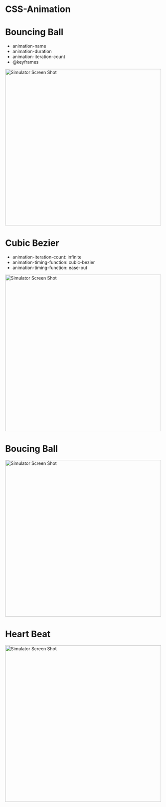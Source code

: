 # CSS-Animation


# Bouncing Ball
 - animation-name
 - animation-duration
 - animation-iteration-count
 - @keyframes
<img width="500" alt="Simulator Screen Shot" src="https://user-images.githubusercontent.com/56839789/79844240-b5c60d00-83bb-11ea-9491-a58cd0779f6e.gif"> 

# Cubic Bezier
- animation-iteration-count: infinite
- animation-timing-function: cubic-bezier
- animation-timing-function: ease-out
<img width="500" alt="Simulator Screen Shot" src="https://user-images.githubusercontent.com/56839789/79844286-c37b9280-83bb-11ea-8023-f3dedc409d7d.gif"> 


# Boucing Ball
<img width="500" alt="Simulator Screen Shot" src="https://user-images.githubusercontent.com/56839789/79844320-ce362780-83bb-11ea-9b66-ea90fa38f8ee.gif"> 

# Heart Beat
<img width="500" alt="Simulator Screen Shot" src="https://user-images.githubusercontent.com/56839789/79844353-d726f900-83bb-11ea-9951-78fc57ff2115.gif"> 





